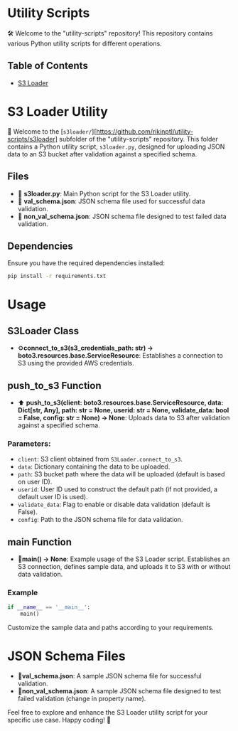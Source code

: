 # Utility Scripts

🛠️ Welcome to the "utility-scripts" repository! This repository contains various Python utility scripts for different operations.

## Table of Contents
- [S3 Loader](#s3-loader-utility)

# S3 Loader Utility

🚀 Welcome to the [`s3loader/`][https://github.com/rikinptl/utility-scripts/s3loader] subfolder of the "utility-scripts" repository. This folder contains a Python utility script, `s3loader.py`, designed for uploading JSON data to an S3 bucket after validation against a specified schema.

## Files

- 📄 **s3loader.py**: Main Python script for the S3 Loader utility.
- 📄 **val_schema.json**: JSON schema file used for successful data validation.
- 📄 **non_val_schema.json**: JSON schema file designed to test failed data validation.

## Dependencies

Ensure you have the required dependencies installed:

```bash
pip install -r requirements.txt
```
# Usage

## S3Loader Class

- ⚙️**connect_to_s3(s3_credentials_path: str) -> boto3.resources.base.ServiceResource**: Establishes a connection to S3 using the provided AWS credentials.

## push_to_s3 Function

- ⬆️ **push_to_s3(client: boto3.resources.base.ServiceResource, data: Dict[str, Any], path: str = None, userid: str = None, validate_data: bool = False, config: str = None) -> None**: Uploads data to S3 after validation against a specified schema.

### Parameters:

- `client`: S3 client obtained from `S3Loader.connect_to_s3`.
- `data`: Dictionary containing the data to be uploaded.
- `path`: S3 bucket path where the data will be uploaded (default is based on user ID).
- `userid`: User ID used to construct the default path (if not provided, a default user ID is used).
- `validate_data`: Flag to enable or disable data validation (default is False).
- `config`: Path to the JSON schema file for data validation.

## main Function

- 🚀**main() -> None**: Example usage of the S3 Loader script. Establishes an S3 connection, defines sample data, and uploads it to S3 with or without data validation.

### Example

```python
if __name__ == '__main__':
    main()
```
Customize the sample data and paths according to your requirements.

# JSON Schema Files

- 📄**val_schema.json**: A sample JSON schema file for successful validation.
- 📄**non_val_schema.json**: A sample JSON schema file designed to test failed validation (change in property name).


Feel free to explore and enhance the S3 Loader utility script for your specific use case. Happy coding!  🚀

